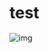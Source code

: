# test


![img](%21%5Basd%5D%28http%3A%2F%2Fe%CC%BE%CC%BF%CC%91%CC%93%CC%94%CC%95%CC%96%CC%97%CC%98%CC%99%CC%9A%CC%9B%CC%9C%CC%9D%CC%9E%CC%9F%CC%A0%CC%A1%CC%A2%CC%A3%CC%A4%CC%A5%CC%A6%CC%A7%CC%A8%CC%A9%CC%AA%CC%AB%CC%AC%CC%AD%CC%AE%CC%AF%CC%B0%CC%B1%CC%B2%CC%B3%CC%B4%CC%B5%CC%B6%CC%B7%CC%B8%CC%B9%CC%BA%CC%BB%CC%BC%CC%BD%CC%BE%CC%BF%CD%80%CD%81%CD%82%CD%83%CD%84%CD%85%CD%86%CD%87%CD%88%CD%89%CD%8A%CD%8B%CD%8C%CD%8D%CD%8E%CD%8F%CD%90%CD%91%CD%92%CD%93%CD%94%CD%95%CD%96%CD%97%CD%98%CD%99%CD%9A%CD%9B%CD%9C%CD%9D%CD%9E%CD%9F%CD%A0%CD%A1%CD%A2%CD%A3%CD%A4%CD%A5%CD%A6%CD%A7%CD%B0%E1%B7%80%E1%B7%81%E1%B7%82%E1%B7%83%E1%B7%84%E1%B7%85%E1%B7%86%E1%B7%87%E1%B7%88%E1%B7%89%E1%B7%8A%E1%B7%8B%E1%B7%8C%E1%B7%8D%E1%B7%8E%E1%B7%8F%E1%B7%90%E1%B7%91%E1%B7%92%E1%B7%93%E1%B7%94%E1%B7%95%E1%B7%96%E1%B7%97%E1%B7%98%E1%B7%99%E1%B7%9A%E1%B7%9B%E1%B7%9C%E1%B7%9D%E1%B7%9E%E1%B7%9F%E1%B7%A0%E1%B7%A1%E1%B7%A2%E1%B7%A3%E1%B7%A4%E1%B7%A5%E1%B7%A6%E1%B7%A7%E1%B7%A8%E1%B7%A9%E1%B7%AA%E1%B7%AB%E1%B7%AC%E1%B7%AD%E1%B7%AE%E1%B7%AF%E1%B7%B0%E1%B7%B1%E1%B7%B2%E1%B7%B3%E1%B7%B4%E1%B7%B5%29)
